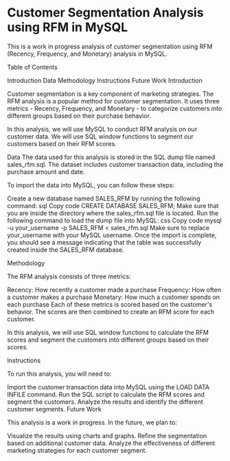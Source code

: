 # Customer Segmentation Analysis using RFM in MySQL

This is a work in progress analysis of customer segmentation using RFM (Recency, Frequency, and Monetary) analysis in MySQL.

Table of Contents

Introduction
Data
Methodology
Instructions
Future Work
Introduction

Customer segmentation is a key component of marketing strategies. The RFM analysis is a popular method for customer segmentation. It uses three metrics - Recency, Frequency, and Monetary - to categorize customers into different groups based on their purchase behavior.

In this analysis, we will use MySQL to conduct RFM analysis on our customer data. We will use SQL window functions to segment our customers based on their RFM scores.

Data
The data used for this analysis is stored in the SQL dump file named sales_rfm.sql. The dataset includes customer transaction data, including the purchase amount and date.

To import the data into MySQL, you can follow these steps:

Create a new database named SALES_RFM by running the following command:
sql
Copy code
CREATE DATABASE SALES_RFM;
Make sure that you are inside the directory where the sales_rfm.sql file is located.
Run the following command to load the dump file into MySQL:
css
Copy code
mysql -u your_username -p SALES_RFM < sales_rfm.sql
Make sure to replace your_username with your MySQL username.
Once the import is complete, you should see a message indicating that the table was successfully created inside the SALES_RFM database.


Methodology

The RFM analysis consists of three metrics:

Recency: How recently a customer made a purchase
Frequency: How often a customer makes a purchase
Monetary: How much a customer spends on each purchase
Each of these metrics is scored based on the customer's behavior. The scores are then combined to create an RFM score for each customer.

In this analysis, we will use SQL window functions to calculate the RFM scores and segment the customers into different groups based on their scores.

Instructions

To run this analysis, you will need to:

Import the customer transaction data into MySQL using the LOAD DATA INFILE command.
Run the SQL script to calculate the RFM scores and segment the customers.
Analyze the results and identify the different customer segments.
Future Work

This analysis is a work in progress. In the future, we plan to:

Visualize the results using charts and graphs.
Refine the segmentation based on additional customer data.
Analyze the effectiveness of different marketing strategies for each customer segment.
